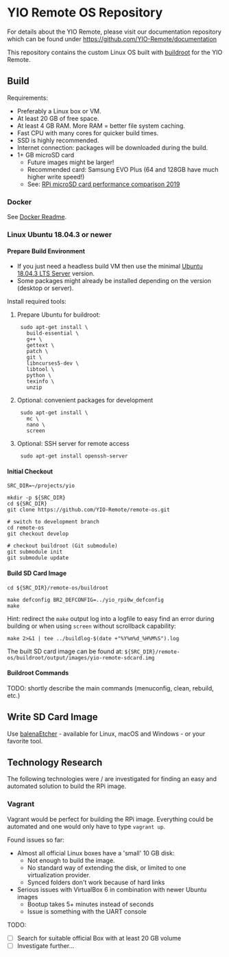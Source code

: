 # YIO Remote OS Repository

For details about the YIO Remote, please visit our documentation repository which can be found under
<https://github.com/YIO-Remote/documentation>

This repository contains the custom Linux OS built with [buildroot](https://www.buildroot.org/) for the YIO Remote.

## Build

Requirements:

- Preferably a Linux box or VM.
- At least 20 GB of free space.
- At least 4 GB RAM. More RAM = better file system caching.
- Fast CPU with many cores for quicker build times.
- SSD is highly recommended.
- Internet connection: packages will be downloaded during the build.
- 1+ GB microSD card
  - Future images might be larger!
  - Recommended card: Samsung EVO Plus (64 and 128GB have much higher write speed!)
  - See: [RPi microSD card performance comparison 2019](https://www.jeffgeerling.com/blog/2019/raspberry-pi-microsd-card-performance-comparison-2019)

### Docker

See [Docker Readme](docker/README.md).

### Linux Ubuntu 18.04.3 or newer

#### Prepare Build Environment

- If you just need a headless build VM then use the minimal [Ubuntu 18.04.3 LTS Server](http://cdimage.ubuntu.com/releases/18.04.3/release/) version.
- Some packages might already be installed depending on the version (desktop or server).

Install required tools:

1. Prepare Ubuntu for buildroot:

        sudo apt-get install \
          build-essential \
          g++ \
          gettext \
          patch \
          git \
          libncurses5-dev \
          libtool \
          python \
          texinfo \
          unzip

2. Optional: convenient packages for development

        sudo apt-get install \
          mc \
          nano \
          screen

3. Optional: SSH server for remote access

        sudo apt-get install openssh-server

#### Initial Checkout

    SRC_DIR=~/projects/yio

    mkdir -p ${SRC_DIR}
    cd ${SRC_DIR}
    git clone https://github.com/YIO-Remote/remote-os.git
    
    # switch to development branch
    cd remote-os
    git checkout develop
    
    # checkout buildroot (Git submodule)
    git submodule init
    git submodule update

#### Build SD Card Image

    cd ${SRC_DIR}/remote-os/buildroot
    
    make defconfig BR2_DEFCONFIG=../yio_rpi0w_defconfig
    make

Hint: redirect the `make` output log into a logfile to easy find an error during building or when using `screen` without scrollback capability:

    make 2>&1 | tee ../buildlog-$(date +"%Y%m%d_%H%M%S").log

The built SD card image can be found at: `${SRC_DIR}/remote-os/buildroot/output/images/yio-remote-sdcard.img`

#### Buildroot Commands

TODO: shortly describe the main commands (menuconfig, clean, rebuild, etc.)

## Write SD Card Image

Use [balenaEtcher](https://www.balena.io/etcher/) - available for Linux, macOS and Windows - or your favorite tool.

## Technology Research

The following technologies were / are investigated for finding an easy and automated solution to build the RPi image.

### Vagrant

Vagrant would be perfect for building the RPi image. Everything could be automated and one would only have to type `vagrant up`.

Found issues so far:

- Almost all official Linux boxes have a 'small' 10 GB disk:
  - Not enough to build the image.
  - No standard way of extending the disk, or limited to one virtualization provider.
  - Synced folders don't work because of hard links
- Serious issues with VirtualBox 6 in combination with newer Ubuntu images
  - Bootup takes 5+ minutes instead of seconds
  - Issue is something with the UART console

TODO:

- [ ] Search for suitable official Box with at least 20 GB volume
- [ ] Investigate further...
